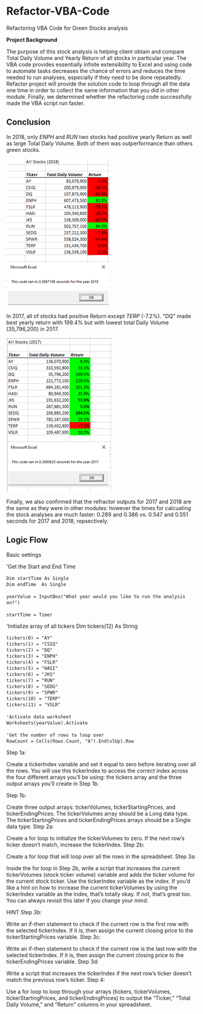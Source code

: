 # Refactor-VBA-Code
Refactoring VBA Code for Green Stocks analysis

**Project Background**

The purpose of this stock analysis is helping client obtain and compare Total Daily Volume and Yearly Return of all stocks in particular year. 
The VBA code provides essentially infnite extensibility to Excel and using code to automate tasks decreases the chance of errors and reduces
the time needed to run analyses, especially if they need to be done repeatedly.
Refactor project will provide the solution code to loop through all the data one time in order to collect the same information that you did in other module.
Finally, we determined whether the refactoring code successfully made the VBA script run faster.


## Conclusion
In 2018, only *ENPH* and *RUN* two stocks had positive yearly Return as well as large Total Daily Volume. Both of them was outperformance than others green stocks.

![](VBA_Challenge_2018.PNG)

In 2017, all of stocks had positive Return except *TERP* (-7.2%). "DQ" made best yearly return with 199.4% but with lowest total Daily Volume (35,796,200) in 2017.

![](VBA_Challenge_2017.PNG)

Finally, we also confirmed that the refractor outputs for 2017 and 2018 are the same as they were in other modules: however the times for calcuating the stock analyses are much faster: 0.289 and 0.386 vs. 0.547 and 0.551 seconds for 2017 and 2018, repsectively. 



## Logic Flow

Basic settings

'Get the Start and End Time

    Dim startTime As Single
    Dim endTime  As Single

    yearValue = InputBox("What year would you like to run the analysis on?")

    startTime = Timer
    
    
   'Initialize array of all tickers
    Dim tickers(12) As String
    
    tickers(0) = "AY"
    tickers(1) = "CSIQ"
    tickers(2) = "DQ"
    tickers(3) = "ENPH"
    tickers(4) = "FSLR"
    tickers(5) = "HASI"
    tickers(6) = "JKS"
    tickers(7) = "RUN"
    tickers(8) = "SEDG"
    tickers(9) = "SPWR"
    tickers(10) = "TERP"
    tickers(11) = "VSLR"
    
    'Activate data worksheet
    Worksheets(yearValue).Activate
    
    'Get the number of rows to loop over
    RowCount = Cells(Rows.Count, "A").End(xlUp).Row


Step 1a:

Create a tickerIndex variable and set it equal to zero before iterating over all the rows. You will use this tickerIndex to access the correct index across the four different arrays you’ll be using: the tickers array and the three output arrays you’ll create in Step 1b.



Step 1b:

Create three output arrays: tickerVolumes, tickerStartingPrices, and tickerEndingPrices.
The tickerVolumes array should be a Long data type.
The tickerStartingPrices and tickerEndingPrices arrays should be a Single data type.
Step 2a:

Create a for loop to initialize the tickerVolumes to zero. If the next row’s ticker doesn’t match, increase the tickerIndex.
Step 2b:

Create a for loop that will loop over all the rows in the spreadsheet.
Step 3a:

Inside the for loop in Step 2b, write a script that increases the current tickerVolumes (stock ticker volume) variable and adds the ticker volume for the current stock ticker.
Use the tickerIndex variable as the index.
If you’d like a hint on how to increase the current tickerVolumes by using the tickerIndex variable as the index, that’s totally okay. If not, that’s great too. You can always revisit this later if you change your mind.

HINT
Step 3b:

Write an if-then statement to check if the current row is the first row with the selected tickerIndex. If it is, then assign the current closing price to the tickerStartingPrices variable.
Step 3c:

Write an if-then statement to check if the current row is the last row with the selected tickerIndex. If it is, then assign the current closing price to the tickerEndingPrices variable.
Step 3d:

Write a script that increases the tickerIndex if the next row’s ticker doesn’t match the previous row’s ticker.
Step 4:

Use a for loop to loop through your arrays (tickers, tickerVolumes, tickerStartingPrices, and tickerEndingPrices) to output the “Ticker,” “Total Daily Volume,” and “Return” columns in your spreadsheet.
